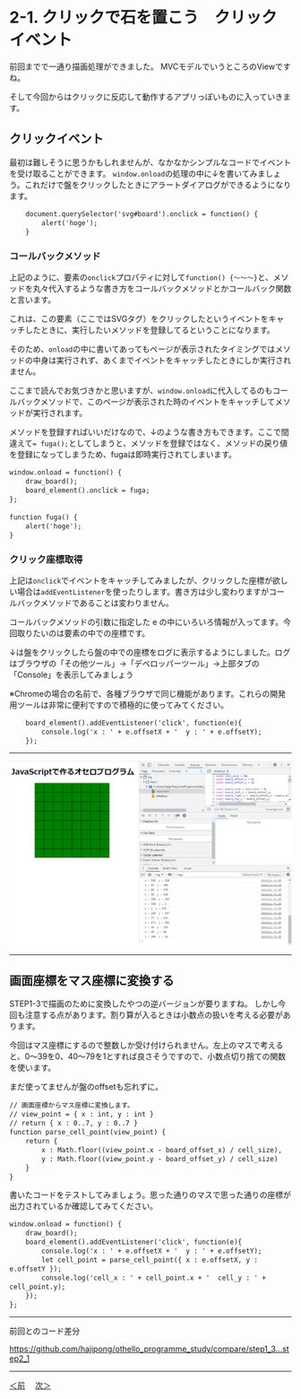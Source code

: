 # 2-1. クリックで石を置こう　クリックイベント

前回までで一通り描画処理ができました。
MVCモデルでいうところのViewですね。

そして今回からはクリックに反応して動作するアプリっぽいものに入っていきます。

## クリックイベント

最初は難しそうに思うかもしれませんが、なかなかシンプルなコードでイベントを受け取ることができます。
`window.onload`の処理の中に↓を書いてみましょう。これだけで盤をクリックしたときにアラートダイアログができるようになります。


```
    document.querySelector('svg#board').onclick = function() {
        alert('hoge');
    }
```

### コールバックメソッド

上記のように、要素の`onclick`プロパティに対して`function() {～～～}`と、メソッドを丸々代入するような書き方をコールバックメソッドとかコールバック関数と言います。

これは、この要素（ここではSVGタグ）をクリックしたというイベントをキャッチしたときに、実行したいメソッドを登録してるということになります。

そのため、`onload`の中に書いてあってもページが表示されたタイミングではメソッドの中身は実行されず、あくまでイベントをキャッチしたときにしか実行されません。

ここまで読んでお気づきかと思いますが、`window.onload`に代入してるのもコールバックメソッドで、このページが表示された時のイベントをキャッチしてメソッドが実行されます。

メソッドを登録すればいいだけなので、↓のような書き方もできます。ここで間違えて`= fuga();`としてしまうと、メソッドを登録ではなく、メソッドの戻り値を登録になってしまうため、fugaは即時実行されてしまいます。

```
window.onload = function() {
    draw_board();
    board_element().onclick = fuga;
};

function fuga() {
    alert('hoge');
}
```
### クリック座標取得

上記は`onclick`でイベントをキャッチしてみましたが、クリックした座標が欲しい場合は`addEventListener`を使ったりします。書き方は少し変わりますがコールバックメソッドであることは変わりません。

コールバックメソッドの引数に指定した e の中にいろいろ情報が入ってます。今回取りたいのは要素の中での座標です。

↓は盤をクリックしたら盤の中での座標をログに表示するようにしました。ログはブラウザの「その他ツール」→「デベロッパーツール」→上部タブの「Console」を表示してみましょう

※Chromeの場合の名前で、各種ブラウザで同じ機能があります。これらの開発用ツールは非常に便利ですので積極的に使ってみてください。
```
    board_element().addEventListener('click', function(e){
        console.log('x : ' + e.offsetX + '  y : ' + e.offsetY);
    });
```
- - -
![step2-1](./images/step2-1.png)

- - -
## 画面座標をマス座標に変換する

STEP1-3で描画のために変換したやつの逆バージョンが要りますね。
しかし今回も注意する点があります。割り算が入るときは小数点の扱いを考える必要があります。

今回はマス座標にするので整数しか受け付けられません。左上のマスで考えると、0～39を0、40～79を1とすれば良さそうですので、小数点切り捨ての関数を使います。

まだ使ってませんが盤のoffsetも忘れずに。
```
// 画面座標からマス座標に変換します。
// view_point = { x : int, y : int }
// return { x : 0..7, y : 0..7 }
function parse_cell_point(view_point) {
    return {
        x : Math.floor((view_point.x - board_offset_x) / cell_size),
        y : Math.floor((view_point.y - board_offset_y) / cell_size)
    }
}
```

書いたコードをテストしてみましょう。思った通りのマスで思った通りの座標が出力されているか確認してみてください。
```
window.onload = function() {
    draw_board();
    board_element().addEventListener('click', function(e){
        console.log('x : ' + e.offsetX + '  y : ' + e.offsetY);
        let cell_point = parse_cell_point({ x : e.offsetX, y : e.offsetY });
        console.log('cell_x : ' + cell_point.x + '  cell_y : ' + cell_point.y);
    });
};
```
- - -
前回とのコード差分

https://github.com/hajipong/othello_programme_study/compare/step1_3...step2_1
- - -

[＜前](https://github.com/hajipong/othello_programme_study/tree/step1_3)　
[次＞](https://github.com/hajipong/othello_programme_study/tree/step2_2)
